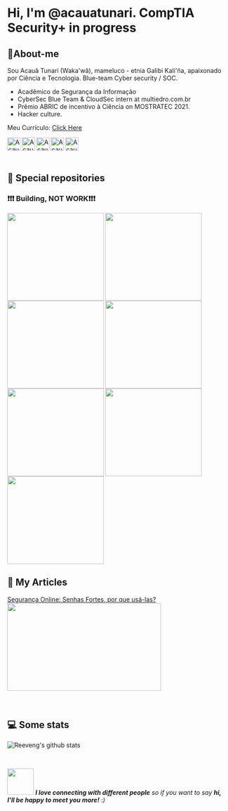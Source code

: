 # Hi, I'm @acauatunari. CompTIA Security+ in progress

<h2> 🤖About-me </h2>

Sou Acauã Tunari (Waka'wã), mameluco - etnia Galibi Kali'ña, apaixonado por Ciência e Tecnologia. Blue-team Cyber security / SOC.
- Acadêmico de Segurança da Informação
- CyberSec Blue Team & CloudSec intern at multiedro.com.br
- Prêmio ABRIC de incentivo à Ciência on MOSTRATEC 2021. 
- Hacker culture.

Meu Currículo: [Click Here](https://docs.google.com/document/d/16KsQBCtQQQIbpxKE4YYcHPBZnl4Mqp352YXv4vRmrUU/edit?usp=sharing)


[<img src="https://www.vectorlogo.zone/logos/linkedin/linkedin-icon.svg" alt="Acauã Tunari's LinkedIn Profile" height="30" width="30" align="left">](https://www.linkedin.com/in/acauatunari/)

[<img src="https://www.vectorlogo.zone/logos/medium/medium-tile.svg" alt="Acauã Tunari's LinkedIn Profile" height="30" width="30" align="left">](https://medium.com/@acauatunari)

[<img src="https://www.vectorlogo.zone/logos/twitter/twitter-tile.svg" alt="Acauã Tunari's Facebook Profile" height="30" width="30" align="left">](https://twitter.com/acauatunari)

[<img src="https://www.vectorlogo.zone/logos/instagram/instagram-icon.svg" alt="Acauã Tunari's Instagram Profile" height="30" width="30" align="left">](https://www.instagram.com/acauatunari/)
[<img src="https://www.vectorlogo.zone/logos/telegram/telegram-icon.svg" alt="Acauã Tunari's Telegram Mensager Profile" height="30" width="30" align="left">](https://t.me/acauatunari)

<br />
<br />
<br />

<h2>📁 Special repositories</h2>
<h3> ❗❗❗ Building, NOT WORK❗❗❗ </h3>

<img src="https://github.com/acauatunari/acauatunari/raw/main/img/chinese-learn.gif" height="200" width="220" align="left"> 

<img src="https://github.com/acauatunari/acauatunari/raw/main/img/lgpd.gif" height="200" width="220" align="left">

<img src="https://github.com/acauatunari/acauatunari/raw/main/img/powershell.gif" height="200" width="220" align="left">

<img src="https://github.com/acauatunari/acauatunari/raw/main/img/basic-pentest.gif" height="200" width="220" align="left">

<img src="https://github.com/acauatunari/acauatunari/raw/main/img/hardware-hacking.gif" height="200" width="220" align="left">

<img src="https://github.com/acauatunari/acauatunari/raw/main/img/network-defender.gif" height="200" width="220" align="left">

<img src="https://github.com/acauatunari/acauatunari/raw/main/img/cloudsec.gif" height="200" width="220">

<br />

<h2>📰 My Articles</h2>
<a href="https://medium.com/@acauatunari/seguran%C3%A7a-online-senhas-fortes-por-que-us%C3%A1-las-2ee29c0ab57b">
  Segurança Online: Senhas Fortes, por que usá-las? <br />
  <img src="https://github.com/acauatunari/acauatunari/raw/main/img/article-strong-pass.png" height="200" width="350"> 
</a>

<br />
<br />
<br />

<h2>💻 Some stats</h2>

![Reeveng's github stats](https://github-readme-stats.vercel.app/api?username=acauatunari&show_icons=true&title_color=fff&icon_color=79ff97&text_color=9f9f9f&bg_color=151515)

<br />

<img src="https://media.giphy.com/media/LnQjpWaON8nhr21vNW/giphy.gif" width="60"> <em><b>I love connecting with different people</b> so if you want to say <b>hi, I'll be happy to meet you more!</b> :)

